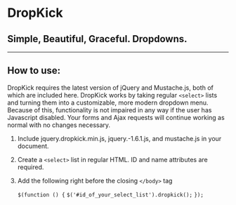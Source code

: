 DropKick
========
Simple, Beautiful, Graceful. Dropdowns.
--------
***
How to use:
--------

DropKick requires the latest version of jQuery and Mustache.js, both of which are included here. DropKick works by taking regular `<select>` lists and turning them into a customizable, more modern dropdown menu. Because of this, functionality is not impaired in any way if the user has Javascript disabled. Your forms and Ajax requests will continue working as normal with no changes necessary.

1. Include jquery.dropkick.min.js, jquery.-1.6.1.js, and mustache.js in your document.
2. Create a `<select>` list in regular HTML. ID and name attributes are required.
3. Add the following right before the closing `</body>` tag

    `$(function () {`
        `$('#id_of_your_select_list').dropkick();`
    `});`
